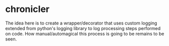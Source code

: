 # chronicler

The idea here is to create a wrapper/decorator that uses custom logging extended from python's logging library to log processing steps performed on code. How manual/automagical this process is going to be remains to be seen.
